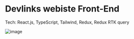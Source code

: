 # Devlinks webiste Front-End

Tech: React.js, TypeScript, Tailwind, Redux, Redux RTK query

![image](https://github.com/user-attachments/assets/cd1137c9-6ca0-46ef-a673-19e8e84bec2c)


